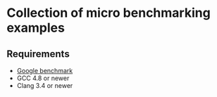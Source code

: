 # Collection of micro benchmarking examples

## Requirements
* [Google benchmark](https://github.com/google/benchmark)
* GCC 4.8 or newer
* Clang 3.4 or newer
